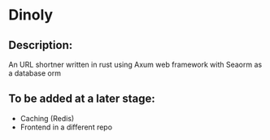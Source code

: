 # Dinoly


## Description:

An URL shortner written in rust using Axum web framework with Seaorm as a database orm


## To be added at a later stage:

- Caching (Redis)
- Frontend in a different repo

